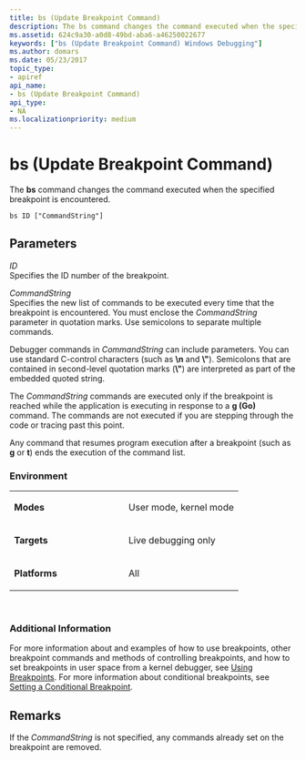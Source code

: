```yaml
---
title: bs (Update Breakpoint Command)
description: The bs command changes the command executed when the specified breakpoint is encountered.
ms.assetid: 624c9a30-a0d8-49bd-aba6-a46250022677
keywords: ["bs (Update Breakpoint Command) Windows Debugging"]
ms.author: domars
ms.date: 05/23/2017
topic_type:
- apiref
api_name:
- bs (Update Breakpoint Command)
api_type:
- NA
ms.localizationpriority: medium
---
```


# bs (Update Breakpoint Command)


The **bs** command changes the command executed when the specified breakpoint is encountered.

```
bs ID ["CommandString"] 
```

## <span id="Parameters"></span><span id="parameters"></span><span id="PARAMETERS"></span>Parameters


<span id="_______ID______"></span><span id="_______id______"></span> *ID*   
Specifies the ID number of the breakpoint.

<span id="_______CommandString______"></span><span id="_______commandstring______"></span><span id="_______COMMANDSTRING______"></span> *CommandString*   
Specifies the new list of commands to be executed every time that the breakpoint is encountered. You must enclose the *CommandString* parameter in quotation marks. Use semicolons to separate multiple commands.

Debugger commands in *CommandString* can include parameters. You can use standard C-control characters (such as **\\n** and **\\"**). Semicolons that are contained in second-level quotation marks (**\\"**) are interpreted as part of the embedded quoted string.

The *CommandString* commands are executed only if the breakpoint is reached while the application is executing in response to a **g (Go)** command. The commands are not executed if you are stepping through the code or tracing past this point.

Any command that resumes program execution after a breakpoint (such as **g** or **t**) ends the execution of the command list.

### <span id="Environment"></span><span id="environment"></span><span id="ENVIRONMENT"></span>Environment

<table>
<colgroup>
<col width="50%" />
<col width="50%" />
</colgroup>
<tbody>
<tr class="odd">
<td align="left"><p><strong>Modes</strong></p></td>
<td align="left"><p>User mode, kernel mode</p></td>
</tr>
<tr class="even">
<td align="left"><p><strong>Targets</strong></p></td>
<td align="left"><p>Live debugging only</p></td>
</tr>
<tr class="odd">
<td align="left"><p><strong>Platforms</strong></p></td>
<td align="left"><p>All</p></td>
</tr>
</tbody>
</table>

 

### <span id="Additional_Information"></span><span id="additional_information"></span><span id="ADDITIONAL_INFORMATION"></span>Additional Information

For more information about and examples of how to use breakpoints, other breakpoint commands and methods of controlling breakpoints, and how to set breakpoints in user space from a kernel debugger, see [Using Breakpoints](using-breakpoints.md). For more information about conditional breakpoints, see [Setting a Conditional Breakpoint](setting-a-conditional-breakpoint.md).

Remarks
-------

If the *CommandString* is not specified, any commands already set on the breakpoint are removed.

 

 





